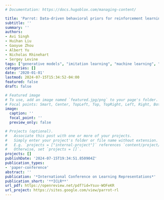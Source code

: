 ```yaml
---
# Documentation: https://docs.hugoblox.com/managing-content/

title: 'Parrot: Data-driven behavioral priors for reinforcement learning'
subtitle: ''
summary: ''
authors:
- Avi Singh
- Huihan Liu
- Gaoyue Zhou
- Albert Yu
- Nicholas Rhinehart
- Sergey Levine
tags: ["generative models", "imitation learning", "machine learning", "robotics"]
categories: []
date: '2020-01-01'
lastmod: 2024-07-15T15:34:52-04:00
featured: false
draft: false

# Featured image
# To use, add an image named `featured.jpg/png` to your page's folder.
# Focal points: Smart, Center, TopLeft, Top, TopRight, Left, Right, BottomLeft, Bottom, BottomRight.
image:
  caption: ''
  focal_point: ''
  preview_only: false

# Projects (optional).
#   Associate this post with one or more of your projects.
#   Simply enter your project's folder or file name without extension.
#   E.g. `projects = ["internal-project"]` references `content/project/deep-learning/index.md`.
#   Otherwise, set `projects = []`.
projects: []
publishDate: '2024-07-15T19:34:51.850904Z'
publication_types:
- 'paper-conference'
abstract: ''
publication: '*International Conference on Learning Representations*'
publication_short: '**ICLR**'
url_pdf: https://openreview.net/pdf?id=Ysuv-WOFeKR
url_project: https://sites.google.com/view/parrot-rl
---
```

